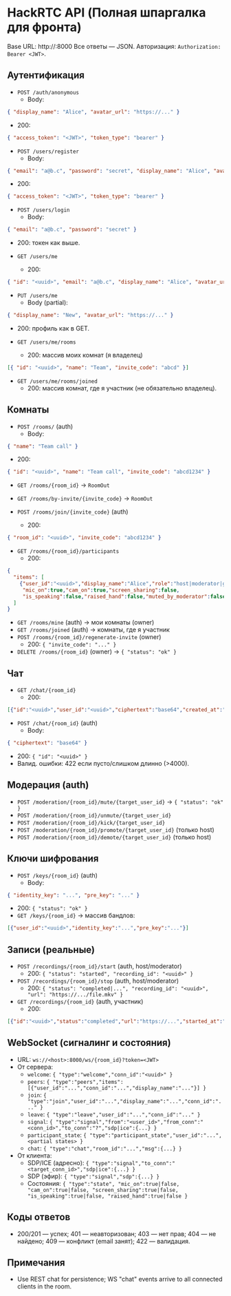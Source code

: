 # HackRTC API (Полная шпаргалка для фронта)

Base URL: http://<host>:8000
Все ответы — JSON. Авторизация: `Authorization: Bearer <JWT>`.

## Аутентификация
- `POST /auth/anonymous`
  - Body:
```json
{ "display_name": "Alice", "avatar_url": "https://..." }
```
  - 200:
```json
{ "access_token": "<JWT>", "token_type": "bearer" }
```

- `POST /users/register`
  - Body:
```json
{ "email": "a@b.c", "password": "secret", "display_name": "Alice", "avatar_url": "https://..." }
```
  - 200:
```json
{ "access_token": "<JWT>", "token_type": "bearer" }
```

- `POST /users/login`
  - Body:
```json
{ "email": "a@b.c", "password": "secret" }
```
  - 200: токен как выше.

- `GET /users/me`
  - 200:
```json
{ "id": "<uuid>", "email": "a@b.c", "display_name": "Alice", "avatar_url": "https://..." }
```

- `PUT /users/me`
  - Body (partial):
```json
{ "display_name": "New", "avatar_url": "https://..." }
```
  - 200: профиль как в GET.

- `GET /users/me/rooms`
  - 200: массив моих комнат (я владелец)
```json
[{ "id": "<uuid>", "name": "Team", "invite_code": "abcd" }]
```

- `GET /users/me/rooms/joined`
  - 200: массив комнат, где я участник (не обязательно владелец).

## Комнаты
- `POST /rooms/` (auth)
  - Body:
```json
{ "name": "Team call" }
```
  - 200:
```json
{ "id": "<uuid>", "name": "Team call", "invite_code": "abcd1234" }
```

- `GET /rooms/{room_id}` → `RoomOut`

- `GET /rooms/by-invite/{invite_code}` → `RoomOut`

- `POST /rooms/join/{invite_code}` (auth)
  - 200:
```json
{ "room_id": "<uuid>", "invite_code": "abcd1234" }
```

- `GET /rooms/{room_id}/participants`
  - 200:
```json
{
  "items": [
    {"user_id":"<uuid>","display_name":"Alice","role":"host|moderator|guest","connected":true,
     "mic_on":true,"cam_on":true,"screen_sharing":false,
     "is_speaking":false,"raised_hand":false,"muted_by_moderator":false}
  ]
}
```

- `GET /rooms/mine` (auth) → мои комнаты (owner)
- `GET /rooms/joined` (auth) → комнаты, где я участник
- `POST /rooms/{room_id}/regenerate-invite` (owner)
  - 200: `{ "invite_code": "..." }`
- `DELETE /rooms/{room_id}` (owner) → `{ "status": "ok" }`

## Чат
- `GET /chat/{room_id}`
  - 200:
```json
[{"id":"<uuid>","user_id":"<uuid>","ciphertext":"base64","created_at":"ISO"}]
```

- `POST /chat/{room_id}` (auth)
  - Body:
```json
{ "ciphertext": "base64" }
```
  - 200: `{ "id": "<uuid>" }`
  - Валид. ошибки: 422 если пусто/слишком длинно (>4000).

## Модерация (auth)
- `POST /moderation/{room_id}/mute/{target_user_id}` → `{ "status": "ok" }`
- `POST /moderation/{room_id}/unmute/{target_user_id}`
- `POST /moderation/{room_id}/kick/{target_user_id}`
- `POST /moderation/{room_id}/promote/{target_user_id}` (только host)
- `POST /moderation/{room_id}/demote/{target_user_id}` (только host)

## Ключи шифрования
- `POST /keys/{room_id}` (auth)
  - Body:
```json
{ "identity_key": "...", "pre_key": "..." }
```
  - 200: `{ "status": "ok" }`
- `GET /keys/{room_id}` → массив бандлов:
```json
[{"user_id":"<uuid>","identity_key":"...","pre_key":"..."}]
```

## Записи (реальные)
- `POST /recordings/{room_id}/start` (auth, host/moderator)
  - 200: `{ "status": "started", "recording_id": "<uuid>" }`
- `POST /recordings/{room_id}/stop` (auth, host/moderator)
  - 200: `{ "status": "completed|...", "recording_id": "<uuid>", "url": "https://.../file.mkv" }`
- `GET /recordings/{room_id}` (auth, участник)
  - 200:
```json
[{"id":"<uuid>","status":"completed","url":"https://...","started_at":"ISO","stopped_at":"ISO|null","duration_seconds":123}]
```

## WebSocket (сигналинг и состояния)
- URL: `ws://<host>:8000/ws/{room_id}?token=<JWT>`
- От сервера:
  - `welcome`: `{ "type":"welcome","conn_id":"<uuid>" }`
  - `peers`: `{ "type":"peers","items":[{"user_id":"...","conn_id":"...","display_name":"..."}] }`
  - `join`: `{ "type":"join","user_id":"...","display_name":"...","conn_id":"..." }`
  - `leave`: `{ "type":"leave","user_id":"...","conn_id":"..." }`
  - `signal`: `{ "type":"signal","from":"<user_id>","from_conn":"<conn_id>","to_conn":"?","sdp|ice":{...} }`
  - `participant_state`: `{ "type":"participant_state","user_id":"...", <partial states> }`
  - `chat`: `{ "type":"chat","room_id":"...","msg":{...} }`
- От клиента:
  - SDP/ICE (адресно): `{ "type":"signal","to_conn":"<target_conn_id>","sdp|ice":{...} }`
  - SDP (эфир): `{ "type":"signal","sdp":{...} }`
  - Состояния: `{ "type":"state", "mic_on":true|false, "cam_on":true|false, "screen_sharing":true|false, "is_speaking":true|false, "raised_hand":true|false }`

## Коды ответов
- 200/201 — успех; 401 — неавторизован; 403 — нет прав; 404 — не найдено; 409 — конфликт (email занят); 422 — валидация.

## Примечания
- Use REST chat for persistence; WS "chat" events arrive to all connected clients in the room.
